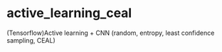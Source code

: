 # active_learning_ceal
(Tensorflow)Active learning + CNN (random, entropy, least confidence sampling, CEAL)
